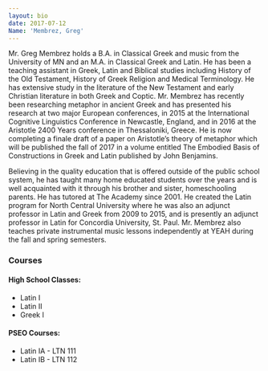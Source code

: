 ```yaml
---
layout: bio
date: 2017-07-12
Name: 'Membrez, Greg'
---
```

Mr. Greg Membrez holds a B.A. in Classical Greek and music from the University of MN and an M.A. in Classical Greek and Latin. He has been a teaching assistant in Greek, Latin and Biblical studies including History of the Old Testament, History of Greek Religion and Medical Terminology. He has extensive study in the literature of the New Testament and early Christian literature in both Greek and Coptic. Mr. Membrez has recently been researching metaphor in ancient Greek and has presented his research at two major European conferences, in 2015 at the International Cognitive Linguistics Conference in Newcastle, England, and in 2016 at the Aristotle 2400 Years conference in Thessaloniki, Greece. He is now completing a finale draft of a paper on Aristotle’s theory of metaphor which will be published the fall of 2017 in a volume entitled The Embodied Basis of Constructions in Greek and Latin published by John Benjamins.Believing in the quality education that is offered outside of the public school system, he has taught many home educated students over the years and is well acquainted with it through his brother and sister, homeschooling parents. He has tutored at The Academy since 2001. He created the Latin program for North Central University where he was also an adjunct professor in Latin and Greek from 2009 to 2015, and is presently an adjunct professor in Latin for Concordia University, St. Paul. Mr. Membrez also teaches private instrumental music lessons independently at YEAH during the fall and spring semesters.

### Courses
#### High School Classes:
* Latin I
* Latin II
* Greek I
#### PSEO Courses:
* Latin IA - LTN 111
* Latin IB - LTN 112
